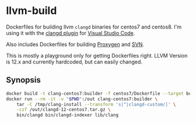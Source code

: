 # llvm-build

Dockerfiles for building llvm `clangd` binaries for centos7 and centos8. I'm using it with the [clangd plugin](https://marketplace.visualstudio.com/items?itemName=llvm-vs-code-extensions.vscode-clangd) for [Visual Studio Code](https://code.visualstudio.com/).

Also includes Dockerfiles for building [Proxygen](https://github.com/facebook/proxygen) and [SVN](https://subversion.apache.org/).

This is mostly a playground only for getting Dockerfiles right. LLVM Version is 12.x and currently hardcoded, but can easily changed.

## Synopsis

```bash
docker build -t clang-centos7:builder -f centos7/Dockerfile --target builder centos7
docker run --rm -it -v "$PWD":/out clang-centos7:builder \
    tar -C /tmp/clang-install --transform 's|^|clangd-custom/|' \
    -czf /out/clangd-12-centos7.tar.gz \
    bin/clangd bin/clangd-indexer lib/clang
```
